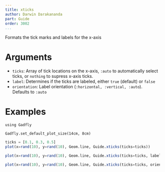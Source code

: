 ```yaml
---
title: xticks
author: Darwin Darakananda
part: Guide
order: 3002
...
```


Formats the tick marks and labels for the x-axis

# Arguments
  * `ticks`: Array of tick locations on the x-axis, `:auto` to automatically
    select ticks, or `nothing` to supress x-axis ticks.
  * `label`: Determines if the ticks are labeled, either
    `true` (default) or `false`
  * `orientation`: Label orientation
    (`:horizontal, :vertical, :auto`). Defaults to `:auto`

# Examples

```{.julia hide="true" results="none"}
using Gadfly

Gadfly.set_default_plot_size(14cm, 8cm)
```

```julia
ticks = [0.1, 0.3, 0.5]
plot(x=rand(10), y=rand(10), Geom.line, Guide.xticks(ticks=ticks))
```

```julia
plot(x=rand(10), y=rand(10), Geom.line, Guide.xticks(ticks=ticks, label=false))
```

```julia
plot(x=rand(10), y=rand(10), Geom.line, Guide.xticks(ticks=ticks, orientation=:vertical))
```

